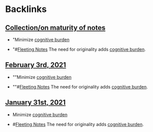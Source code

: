 
# Backlinks
## [Collection/on maturity of notes](<Collection/on maturity of notes.md>)
- "Minimize [cognitive burden](<cognitive burden.md>)

- "#[Fleeting Notes](<Fleeting Notes.md>) The need for originality adds [cognitive burden](<cognitive burden.md>).

## [February 3rd, 2021](<February 3rd, 2021.md>)
- ""Minimize [cognitive burden](<cognitive burden.md>)

- ""#[Fleeting Notes](<Fleeting Notes.md>) The need for originality adds [cognitive burden](<cognitive burden.md>).

## [January 31st, 2021](<January 31st, 2021.md>)
- Minimize [cognitive burden](<cognitive burden.md>)

- #[Fleeting Notes](<Fleeting Notes.md>) The need for originality adds [cognitive burden](<cognitive burden.md>).

